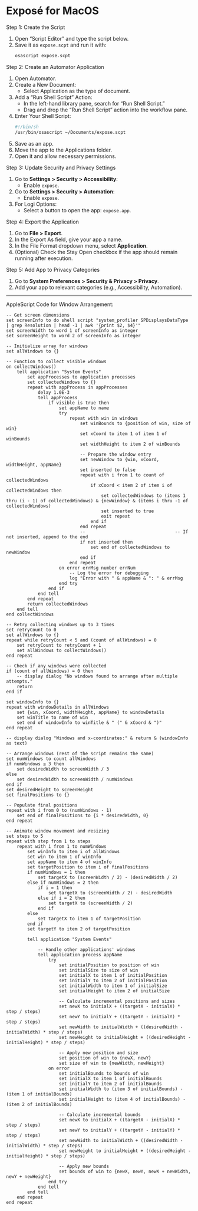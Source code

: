 # Exposé for MacOS

Step 1: Create the Script  
1. Open “Script Editor” and type the script below.  
2. Save it as `expose.scpt` and run it with:  
   ```bash
   osascript expose.scpt
   ```

Step 2: Create an Automator Application  
1. Open Automator.  
2. Create a New Document:  
   - Select Application as the type of document.  
3. Add a “Run Shell Script” Action:  
   - In the left-hand library pane, search for “Run Shell Script.”  
   - Drag and drop the “Run Shell Script” action into the workflow pane.  
4. Enter Your Shell Script:  
   ```bash
   #!/bin/sh
   /usr/bin/osascript ~/Documents/expose.scpt
   ```
5. Save as an app.  
6. Move the app to the Applications folder.  
7. Open it and allow necessary permissions.  

Step 3: Update Security and Privacy Settings  
1. Go to **Settings > Security > Accessibility**:  
   - Enable `expose`.  
2. Go to **Settings > Security > Automation**:  
   - Enable `expose`.  
3. For Logi Options:  
   - Select a button to open the app: `expose.app`.  

Step 4: Export the Application  
1. Go to **File > Export**.  
2. In the Export As field, give your app a name.  
3. In the File Format dropdown menu, select **Application**.  
4. (Optional) Check the Stay Open checkbox if the app should remain running after execution.  

Step 5: Add App to Privacy Categories  
1. Go to **System Preferences > Security & Privacy > Privacy**.  
2. Add your app to relevant categories (e.g., Accessibility, Automation).  

---

AppleScript Code for Window Arrangement:  

```applescript
-- Get screen dimensions
set screenInfo to do shell script "system_profiler SPDisplaysDataType | grep Resolution | head -1 | awk '{print $2, $4}'"
set screenWidth to word 1 of screenInfo as integer
set screenHeight to word 2 of screenInfo as integer

-- Initialize array for windows
set allWindows to {}

-- Function to collect visible windows
on collectWindows()
	tell application "System Events"
		set appProcesses to application processes
		set collectedWindows to {}
		repeat with appProcess in appProcesses
			delay 1.0E-3
			tell appProcess
				if visible is true then
					set appName to name
					try
						repeat with win in windows
							set winBounds to {position of win, size of win}
							set xCoord to item 1 of item 1 of winBounds
							set widthHeight to item 2 of winBounds
							
							-- Prepare the window entry
							set newWindow to {win, xCoord, widthHeight, appName}
							set inserted to false
							repeat with i from 1 to count of collectedWindows
								if xCoord < item 2 of item i of collectedWindows then
									set collectedWindows to (items 1 thru (i - 1) of collectedWindows) & {newWindow} & (items i thru -1 of collectedWindows)
									set inserted to true
									exit repeat
								end if
							end repeat
							-- 									-- If not inserted, append to the end
							if not inserted then
								set end of collectedWindows to newWindow
							end if
						end repeat
					on error errMsg number errNum
						-- Log the error for debugging
						log "Error with " & appName & ": " & errMsg
					end try
				end if
			end tell
		end repeat
		return collectedWindows
	end tell
end collectWindows

-- Retry collecting windows up to 3 times
set retryCount to 0
set allWindows to {}
repeat while retryCount < 5 and (count of allWindows) = 0
	set retryCount to retryCount + 1
	set allWindows to collectWindows()
end repeat

-- Check if any windows were collected
if (count of allWindows) = 0 then
	-- display dialog "No windows found to arrange after multiple attempts."
	return
end if

set windowInfo to {}
repeat with windowDetails in allWindows
	set {win, xCoord, widthHeight, appName} to windowDetails
	set winTitle to name of win
	set end of windowInfo to winTitle & " (" & xCoord & ")"
end repeat

-- display dialog "Windows and x-coordinates:" & return & (windowInfo as text)

-- Arrange windows (rest of the script remains the same)
set numWindows to count allWindows
if numWindows ≤ 3 then
	set desiredWidth to screenWidth / 3
else
	set desiredWidth to screenWidth / numWindows
end if
set desiredHeight to screenHeight
set finalPositions to {}

-- Populate final positions
repeat with i from 0 to (numWindows - 1)
	set end of finalPositions to {i * desiredWidth, 0}
end repeat

-- Animate window movement and resizing
set steps to 5
repeat with step from 1 to steps
	repeat with i from 1 to numWindows
		set winInfo to item i of allWindows
		set win to item 1 of winInfo
		set appName to item 4 of winInfo
		set targetPosition to item i of finalPositions
		if numWindows = 1 then
			set targetX to (screenWidth / 2) - (desiredWidth / 2)
		else if numWindows = 2 then
			if i = 1 then
				set targetX to (screenWidth / 2) - desiredWidth
			else if i = 2 then
				set targetX to (screenWidth / 2)
			end if
		else
			set targetX to item 1 of targetPosition
		end if
		set targetY to item 2 of targetPosition
		
		tell application "System Events"
			
			-- Handle other applications' windows
			tell application process appName
				try
					set initialPosition to position of win
					set initialSize to size of win
					set initialX to item 1 of initialPosition
					set initialY to item 2 of initialPosition
					set initialWidth to item 1 of initialSize
					set initialHeight to item 2 of initialSize
					
					-- Calculate incremental positions and sizes
					set newX to initialX + ((targetX - initialX) * step / steps)
					set newY to initialY + ((targetY - initialY) * step / steps)
					set newWidth to initialWidth + ((desiredWidth - initialWidth) * step / steps)
					set newHeight to initialHeight + ((desiredHeight - initialHeight) * step / steps)
					
					-- Apply new position and size
					set position of win to {newX, newY}
					set size of win to {newWidth, newHeight}
				on error
					set initialBounds to bounds of win
					set initialX to item 1 of initialBounds
					set initialY to item 2 of initialBounds
					set initialWidth to (item 3 of initialBounds) - (item 1 of initialBounds)
					set initialHeight to (item 4 of initialBounds) - (item 2 of initialBounds)
					
					-- Calculate incremental bounds
					set newX to initialX + ((targetX - initialX) * step / steps)
					set newY to initialY + ((targetY - initialY) * step / steps)
					set newWidth to initialWidth + ((desiredWidth - initialWidth) * step / steps)
					set newHeight to initialHeight + ((desiredHeight - initialHeight) * step / steps)
					
					-- Apply new bounds
					set bounds of win to {newX, newY, newX + newWidth, newY + newHeight}
				end try
			end tell
		end tell
	end repeat
end repeat
```
